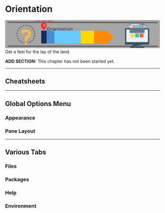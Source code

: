 # Orientation

![](images/headers/orient.png)
Get a feel for the lay of the land.



<div class="rmdconstruct">
<p><strong>ADD SECTION:</strong> This chapter has not been started yet.</p>
</div>


-----------------------

## Cheatsheets




-----------------------

## Global Options Menu

### Appearance



### Pane Layout





-----------------------

## Various Tabs


### Files


### Packages


### Help 


### Environment



